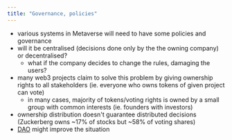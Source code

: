 ```yaml
---
title: "Governance, policies"
---
```

- various systems in Metaverse will need to have some policies and governance
- will it be centralised (decisions done only by the the owning company) or decentralised?
	- what if the company decides to change the rules, damaging the users?
- many web3 projects claim to solve this problem by giving ownership rights to all stakeholders (ie. everyone who owns tokens of given project can vote)
	- in many cases, majority of tokens/voting rights is owned by a small group with common interests (ie. founders with investors)
- ownership distribution doesn't guarantee distributed decisions (Zuckerberg owns ~17% of stocks but ~58% of voting shares)
- [DAO](DAO.md) might improve the situation